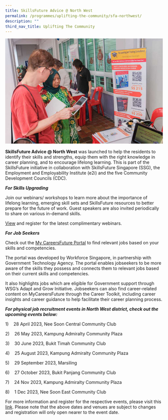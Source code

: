 ```yaml
---
title: SkillsFuture Advice @ North West
permalink: /programmes/uplifting-the-community/sfa-northwest/
description: ""
third_nav_title: Uplifting The Community
---
```

![](/images/Programmes/Uplifting%20The%20Community/82336782_2967592686598499_8963898592758595584_n.jpg)

**SkillsFuture Advice @ North West** was launched to help the residents to identify their skills and strengths, equip them with the right knowledge in career planning, and to encourage lifelong learning. This is part of the SkillsFuture initiative in collaboration with SkillsFuture Singapore (SSG), the Employment and Employability Institute (e2i) and the five Community Development Councils (CDC).

***For Skills Upgrading***        

Join our webinars/ workshops to learn more about the importance of lifelong learning, emerging skill sets and SkillsFuture resources to better prepare for the future of work. Guest speakers are also invited periodically to share on various in-demand skills.

[View](https://go.gov.sg/sfanorthwest) and register for the latest complimentary webinars.

***For Job Seekers*** 
 
Check out the&nbsp;[My CareersFuture Portal](https://www.mycareersfuture.gov.sg/)&nbsp;to find relevant jobs based on your skills and competencies.

The portal was developed by Workforce Singapore, in partnership with Government Technology Agency. The portal enables jobseekers to be more aware of the skills they possess and connects them to relevant jobs based on their current skills and competencies.

It also highlights jobs which are eligible for Government support through WSG’s Adapt and Grow Initiative. Jobseekers can also find career-related content on MyCareersFuture through the Career Toolkit, including career insights and career guidance to help facilitate their career planning process.

***For physical job recruitment events in North West district, check out the upcoming events below:***

1)&nbsp;&nbsp;&nbsp; 28 April 2023, Nee Soon Central Community Club

2)&nbsp;&nbsp;&nbsp; 26 May 2023, Kampung Admiralty Community Plaza

3)&nbsp;&nbsp;&nbsp; 30 June 2023, Bukit Timah Community Club

4)&nbsp;&nbsp;&nbsp; 25 August 2023, Kampung Admiralty Community Plaza

5)&nbsp;&nbsp;&nbsp; 29 September 2023, Marsiling

6)&nbsp;&nbsp;&nbsp; 27 October 2023, Bukit Panjang Community Club

7)&nbsp;&nbsp;&nbsp; 24 Nov 2023, Kampung Admiralty Community Plaza

8)&nbsp;&nbsp;&nbsp; 1 Dec 2023, Nee Soon East Community Club

For more information and register for the respective events, please visit this [link](https://e2i.com.sg/events/). Please note that the above dates and venues are subject to changes and registration will only open nearer to the event date.